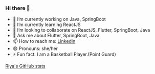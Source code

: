 ### Hi there 👋

- 🔭 I’m currently working on Java, SpringBoot
- 🌱 I’m currently learning ReactJS
- 👯 I’m looking to collaborate on ReactJS, Flutter, SpringBoot, Java
- 💬 Ask me about Flutter, SpringBoot, Java
- 📫 How to reach me: [Linkedin](https://www.linkedin.com/in/riyasuntwal/)
- 😄 Pronouns: she/her
- ⚡ Fun fact: I am a Basketball Player.(Point Guard)

[Riya's GitHub stats](https://github-readme-stats.vercel.app/api?username=suntwalriya&theme=radical)
